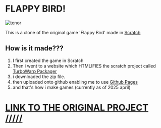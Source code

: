 # FLAPPY BIRD!

![tenor](https://github.com/user-attachments/assets/d8eb3aba-8bf5-4c1a-85fb-ab48160ad050)

This is a clone of the original game 'Flappy Bird' made in [Scratch](https://scratch.mit.edu)
## How is it made???
1) I first created the game in Scratch
2) Then i went to a website which HTMLIFIES the scratch project called [TurboWarp Packager](https://packager.turbowarp.org/)
3) i downloaded the zip file.
4) then uploaded onto github enabling me to use [Github Pages](https://pages.github.com/)
5) and that's how i make games (currently as of 2025 april)

# [**LINK TO THE ORIGINAL PROJECT** \/\/\/\/\/](https://scratch.mit.edu/projects/1157456461/)
